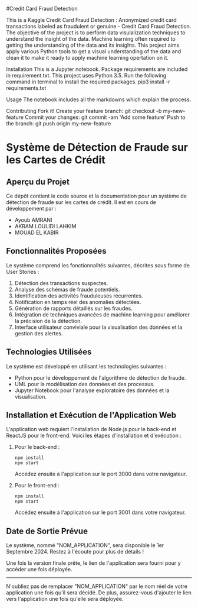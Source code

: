 

#Credit Card Fraud Detection


This is a Kaggle Credit Card Fraud Detection : Anonymized credit card transactions labeled as fraudulent or genuine - Credit Card Fraud Detection. The objective of the project is to perform data visulalization techniques to understand the insight of the data. Machine learning often required to getting the understanding of the data and its insights. This project aims apply various Python tools to get a visual understanding of the data and clean it to make it ready to apply machine learning opertation on it.

Installation
This is a Jupyter notebook. Package requirements are included in requirement.txt. This project uses Python 3.5. Run the following command in terminal to install the required packages. pip3 install -r requirements.txt

Usage
The notebook includes all the markdowns which explain the process.

Contributing
Fork it!
Create your feature branch: git checkout -b my-new-feature
Commit your changes: git commit -am 'Add some feature'
Push to the branch: git push origin my-new-feature



# Système de Détection de Fraude sur les Cartes de Crédit

## Aperçu du Projet

Ce dépôt contient le code source et la documentation pour un système de détection de fraude sur les cartes de crédit. Il est en cours de développement par :

- Ayoub AMRANI
- AKRAM LOULIDI LAHKIM
- MOUAD EL KABIR

## Fonctionnalités Proposées

Le système comprend les fonctionnalités suivantes, décrites sous forme de User Stories :

1. Détection des transactions suspectes.
2. Analyse des schémas de fraude potentiels.
3. Identification des activités frauduleuses récurrentes.
4. Notification en temps réel des anomalies détectées.
5. Génération de rapports détaillés sur les fraudes.
6. Intégration de techniques avancées de machine learning pour améliorer la précision de la détection.
7. Interface utilisateur conviviale pour la visualisation des données et la gestion des alertes.

## Technologies Utilisées

Le système est développé en utilisant les technologies suivantes :

- Python pour le développement de l'algorithme de détection de fraude.
- UML pour la modélisation des données et des processus.
- Jupyter Notebook pour l'analyse exploratoire des données et la visualisation.

## Installation et Exécution de l'Application Web

L'application web requiert l'installation de Node.js pour le back-end et ReactJS pour le front-end. Voici les étapes d'installation et d'exécution :

1. Pour le back-end :
   ```
   npm install
   npm start
   ```
   Accédez ensuite à l'application sur le port 3000 dans votre navigateur.

2. Pour le front-end :
   ```
   npm install
   npm start
   ```
   Accédez ensuite à l'application sur le port 3001 dans votre navigateur.

## Date de Sortie Prévue

Le système, nommé "NOM_APPLICATION", sera disponible le 1er Septembre 2024. Restez à l'écoute pour plus de détails !

Une fois la version finale prête, le lien de l'application sera fourni pour y accéder une fois déployée.

---

N'oubliez pas de remplacer "NOM_APPLICATION" par le nom réel de votre application une fois qu'il sera décidé. De plus, assurez-vous d'ajouter le lien vers l'application une fois qu'elle sera déployée.
